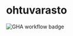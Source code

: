 # ohtuvarasto

![GHA workflow badge](https://github.com/ThomasGrundstrom/ohtuvarasto/workflows/CI/badge.svg)

